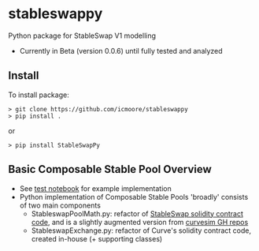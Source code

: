 # stableswappy
Python package for StableSwap V1 modelling
* Currently in Beta (version 0.0.6) until fully tested and analyzed

## Install
To install package:
```
> git clone https://github.com/icmoore/stableswappy
> pip install .
```
or
```
> pip install StableSwapPy
```

## Basic Composable Stable Pool Overview
* See [test notebook](https://github.com/icmoore/stableswappy/blob/main/notebooks/tests/composable_stable_test.ipynb) for example implementation
* Python implementation of Composable Stable Pools 'broadly' consists of two main components
    * StableswapPoolMath.py: refactor of [StableSwap solidity contract code](https://solidity-by-example.org/defi/stable-swap-amm/), and is a slightly augmented version from [curvesim GH repos](https://github.com/curveresearch/curvesim/blob/main/curvesim/pool/stableswap/pool.py)
    * StableswapExchange.py: refactor of Curve's solidity contract code, created in-house (+ supporting classes)


